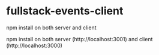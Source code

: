 # fullstack-events-client

npm install on both server and client 

npm install on both server (http://localhost:3001) and client (http://localhost:3000)

